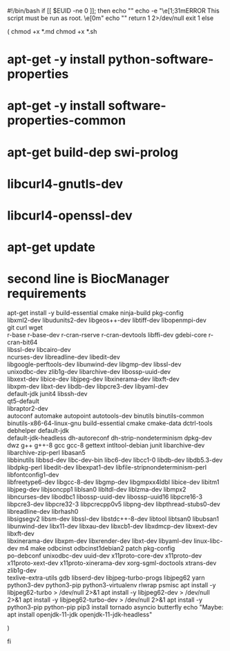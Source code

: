 #!/bin/bash
if [[ $EUID -ne 0 ]]; then
   echo ""
   echo -e "\e[1;31mERROR This script must be run as root. \e[0m"
   echo ""
   return 1 2>/dev/null
   exit 1
else

(
 chmod +x *.md
 chmod +x *.sh
 # apt-get -y install python-software-properties
 # apt-get -y install software-properties-common
 # apt-get build-dep swi-prolog
 # libcurl4-gnutls-dev
 # libcurl4-openssl-dev

 # apt-get update
 # second line is BiocManager requirements
 apt-get install -y build-essential cmake ninja-build pkg-config \
    libxml2-dev libudunits2-dev libgeos++-dev libtiff-dev libopenmpi-dev \
    git curl wget \
    r-base r-base-dev r-cran-rserve r-cran-devtools libffi-dev gdebi-core r-cran-bit64 \
    libssl-dev libcairo-dev \
    ncurses-dev libreadline-dev libedit-dev \
    libgoogle-perftools-dev libunwind-dev libgmp-dev libssl-dev \
    unixodbc-dev  zlib1g-dev libarchive-dev  libossp-uuid-dev \
    libxext-dev libice-dev libjpeg-dev libxinerama-dev libxft-dev \
    libxpm-dev libxt-dev libdb-dev libpcre3-dev libyaml-dev \
    default-jdk junit4 libssh-dev \
    qt5-default \
    libraptor2-dev \
    autoconf automake autopoint autotools-dev binutils binutils-common binutils-x86-64-linux-gnu build-essential cmake cmake-data dctrl-tools debhelper default-jdk \
    default-jdk-headless dh-autoreconf dh-strip-nondeterminism dpkg-dev dwz g++ g++-8 gcc gcc-8 gettext intltool-debian junit libarchive-dev libarchive-zip-perl libasan5 \
   libbinutils libbsd-dev libc-dev-bin libc6-dev libcc1-0 libdb-dev libdb5.3-dev libdpkg-perl libedit-dev libexpat1-dev libfile-stripnondeterminism-perl libfontconfig1-dev \
  libfreetype6-dev libgcc-8-dev libgmp-dev libgmpxx4ldbl libice-dev libitm1 libjpeg-dev libjsoncpp1 liblsan0 libltdl-dev liblzma-dev libmpx2 \
  libncurses-dev libodbc1 libossp-uuid-dev libossp-uuid16 libpcre16-3 libpcre3-dev libpcre32-3 libpcrecpp0v5 libpng-dev libpthread-stubs0-dev libreadline-dev librhash0 \
  libsigsegv2 libsm-dev libssl-dev libstdc++-8-dev libtool libtsan0 libubsan1 libunwind-dev libx11-dev libxau-dev libxcb1-dev libxdmcp-dev libxext-dev libxft-dev \
  libxinerama-dev libxpm-dev libxrender-dev libxt-dev libyaml-dev linux-libc-dev m4 make odbcinst odbcinst1debian2 patch pkg-config \
  po-debconf unixodbc-dev uuid-dev x11proto-core-dev x11proto-dev x11proto-xext-dev x11proto-xinerama-dev xorg-sgml-doctools xtrans-dev zlib1g-dev \
  texlive-extra-utils gdb libserd-dev libjpeg-turbo-progs libjpeg62 yarn python3-dev python3-pip python3-virtualenv rlwrap psmisc
  apt install -y libjpeg62-turbo > /dev/null 2>&1
  apt install -y libjpeg62-dev > /dev/null 2>&1
  apt install -y libjpeg62-turbo-dev > /dev/null 2>&1
  apt install -y python3-pip python-pip
  pip3 install tornado asyncio butterfly
  echo "Maybe: apt install openjdk-11-jdk openjdk-11-jdk-headless"

)

fi

